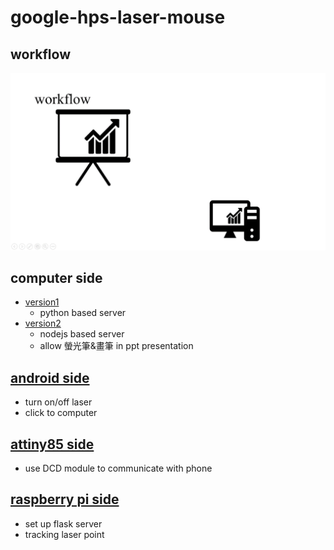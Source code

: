 # google-hps-laser-mouse
## workflow
![image](https://github.com/Claude0311/google-hps-laser-mouse/blob/main/workflow.gif)
## computer side
* [version1](https://github.com/Claude0311/mouse-control)
  * python based server
* [version2](https://github.com/Claude0311/mouse-control-v2)
  * nodejs based server
  * allow 螢光筆&畫筆 in ppt presentation
## [android side](https://github.com/Claude0311/laser-control)
* turn on/off laser
* click to computer
## [attiny85 side](https://github.com/Claude0311/laser-attiny85)
* use DCD module to communicate with phone
## [raspberry pi side](https://github.com/Claude0311/laser-tracking/tree/main)
* set up flask server
* tracking laser point
